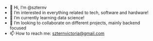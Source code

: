 - 👋 Hi, I’m @szternv
- 👀 I’m interested in everything related to tech, software and hardware! 
- 🌱 I’m currently learning data science!
- 💞️ I’m looking to collaborate on different projects, mainly backend focused
- 📫 How to reach me: szternvictoria@gmail.com

<!---
szternv/szternv is a ✨ special ✨ repository because its `README.md` (this file) appears on your GitHub profile.
You can click the Preview link to take a look at your changes.
--->
